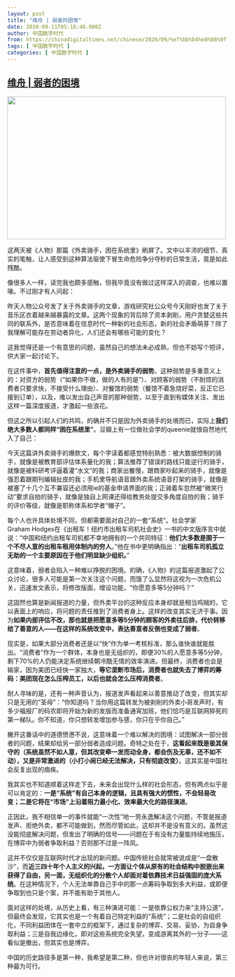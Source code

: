 ```yaml
---
layout: post
title: "维舟 | 弱者的困境"
date: 2020-09-11T05:18:40.000Z
author: 中国数字时代
from: https://chinadigitaltimes.net/chinese/2020/09/%e7%bb%b4%e8%88%9f-%e5%bc%b1%e8%80%85%e7%9a%84%e5%9b%b0%e5%a2%83/
tags: [ 中国数字时代 ]
categories: [ 中国数字时代 ]
---
```

<!--1599801520000-->
[维舟 | 弱者的困境](https://chinadigitaltimes.net/chinese/2020/09/%e7%bb%b4%e8%88%9f-%e5%bc%b1%e8%80%85%e7%9a%84%e5%9b%b0%e5%a2%83/)
------

<div>
<p><img loading="lazy" class="aligncenter wp-image-655204" src="https://chinadigitaltimes.net/chinese/files/2020/09/困境.jpg" alt="" width="500" height="327" srcset="https://chinadigitaltimes.net/chinese/files/2020/09/困境.jpg 496w, https://chinadigitaltimes.net/chinese/files/2020/09/困境-300x196.jpg 300w" sizes="(max-width: 500px) 100vw, 500px" /></p><p>这两天被《人物》那篇《外卖骑手，困在系统里》刷屏了。文中以丰沛的细节、真实的笔触，让人感受到这种算法驱使下冒生命危险争分夺秒的日常生活，竟是如此残酷。</p><p>像很多人一样，读完我也颇多感触，但我毕竟没有做过这样深入的调查，也难以置喙。不过刚才有人问起：</p><p>昨天人物公众号发了关于外卖骑手的文章，游戏研究社公众号今天刚好也发了关于音乐区衣着越来越暴露的文章。这两个现象的背后除了资本剥削，用户贪婪这些共同的联系外，是否意味着在信息时代一种新的社会形态，新的社会矛盾萌芽？除了我理解可能存在劳动者异化，人们还会有哪些可能的变化？</p><p>这我觉得还是一个有意思的问题，虽然自己的想法未必成熟，但也不妨写个短评，供大家一起讨论下。</p><p>在这件事中，<strong>首先值得注意的一点，是外卖骑手的弱势</strong>。这种弱势是多重意义上的：对资方的弱势（“如果你不做，做的人有的是”）、对顾客的弱势（不耐烦的消费者只要求快，不接受什么理由）、对餐馆的弱势（餐馆不着急烧好菜，反正它已接到订单），以及，难以发出自己声音的那种弱势，以至于直到有媒体关注、发出这样一篇深度报道，才激起一些浪花。</p><p>但这之所以引起人们的共鸣，的确并不只是因为外卖骑手的处境而已，实际上<strong>我们绝大多数人都同样</strong><strong>“</strong><strong>困在系统里</strong><strong>”</strong>。豆瓣上有一位做社会学的queenie就很自然地代入了自己：</p><p>今天这篇讲外卖骑手的爆款文，每个字读着都感觉特别熟悉：被大数据控制的骑手，就像是被教育部评估体系量化的我；算法推荐了错误的路线只能逆行的骑手，就像是被科研考评逼着灌“水文”的我；商家出餐慢，跟商家吵起来的骑手，就像是强忍着跟期刊编辑扯皮的我；手机里导航语音跟外卖系统语音打架的骑手，就像是被塞了十几个互不兼容还必须用ie的基金申请界面的我；正骑着车忽然被“微笑行动”要求自拍的骑手，就像是独自上网课还得给教务处提交多角度自拍的我；骑手的评价等级，就像是职称体系和学者“帽子”。</p><p>每个人也许具体处境不同，但都需要面对自己的一套“系统”。社会学家Graham Hodges在《出租车！纽约市出租车司机社会史》一书的中文版序言中就说：“中国和纽约出租车司机都不幸地拥有的一个共同特征：<strong>他们大多数是囿于一个不尽人意的出租车租用体制内的穷人</strong>。”他在书中更明确指出：“<strong>出租车司机孤立无助的一个主要原因在于他们明显缺少组织。</strong>”</p><p>这意味着，弱者会陷入一种难以挣脱的困境。的确，《人物》的这篇报道激起了公众讨论，很多人可能是第一次关注这个问题，而饿了么显然将这视为一次危机公关，迅速发文表示，将修改版面，增设功能，“你愿意多等5分钟吗？”</p><p>这固然也算是新闻报道的力量，但外卖平台的这种反应本身却就是相当鸡贼的，它以表面上的响应，将问题的责任推到了消费者身上。这样的改变其实无济于事。因为<strong>如果内部评估不改，那也就是把愿意多等</strong><strong>5</strong><strong>分钟的顾客的外卖往后排，代价转移给了善意的人</strong><strong>——</strong><strong>在这样的系统改变中，表达善意者反倒也变成了弱者</strong>。</p><p>现实是，如果大部分消费者还是以“快”作为单一考核标准，那么谁快谁就能胜出。“消费者”作为一个群体，本身也是无组织的，即便30%的人愿意多等5分钟，剩下70%的人仍能决定系统继续朝冷酷无情的效率演进。但最终，消费者也会是输家，因为美团已经快一家独大，<strong>等它垄断市场后，消费者也就失去了博弈的筹码：美团现在怎么压榨员工，以后也就会怎么压榨消费者</strong>。</p><p>耐人寻味的是，还有一种声音认为，报道发声看起来以善意推动了改变，但其实却只是无用的“圣母”：“你知道吗？当你用这篇转发为被剥削的外卖小哥发声时，有多少福报厂的码农即将开始为新的发版而准备通宵加班，他们恰巧是互联网猝死的第一梯队。你不知道，你只想转发增加参与感，你只在乎你自己。”</p><p>撇开这番话中的道德愤懑不说，这意味着一个难以解决的困境：试图解决一部分弱者的问题，结果却给另一部分弱者造成问题。奇特之处在于，<strong>这看起来既是极其保守的（系统虽然不如人意，但其改变牵一发而动全身，都会伤及无辜，还不如不动），又是非常激进的（小打小闹已经无法解决，只有彻底改变）</strong>。这其实是中国社会反复出现的痼疾。</p><p>我其实也不知道顺着这样走下去，未来会出现什么样的社会形态，但有两点似乎是可以肯定的：<strong>一是</strong><strong>“</strong><strong>系统</strong><strong>”</strong><strong>有自己本身的逻辑，且具有强大的惯性，不会轻易改变；二是它将在</strong><strong>“</strong><strong>市场</strong><strong>”</strong><strong>上沿着阻力最小化、效率最大化的路径演进</strong>。</p><p>正因此，我不相信单一的事件就能“一次性”地一劳永逸解决这个问题，不管是报道发声、拒绝外卖，都不可能做到，然而尽管如此，这却并不是没有意义的。虽然这没能彻底解决问题，但发出了明确的信号——问题在于有没有力量能持续地施压，在博弈中为弱者争取利益？否则那不过是一阵风。</p><p>这并不仅仅是互联网时代才出现的新问题。中国传统社会就常被说成是“一盘散沙”，而<strong>近三四十年个人主义的兴起，一方面让个体从原有的社会结构中脱嵌出来获得了自由，另一面，无组织化的分散个人却面对着依靠技术日益强固的庞大系统</strong>。在这种情况下，个人无法单靠自己手中的那一点筹码争取到多大利益，或即便争取到也只是个案，并不能有助于其他人。</p><p>面对这样的处境，从历史上看，有三种演进可能：一是依靠公权力来“主持公道”，但最终会发现，它其实也是一个有着自己特定利益的“系统”；二是社会的自组织化，不同利益团体在一套中立的框架下，通过复杂的博弈、交易、妥协，为自身争取利益；三是自我边缘化，即对这些系统完全失望，变成游离其外的一分子——这看似是撤出，但其实也是博弈。</p><p>中国的历史路径多是第一种，我希望是第二种，但也许对很丧的年轻人来说，第三种最为可行。</p>
</div>
